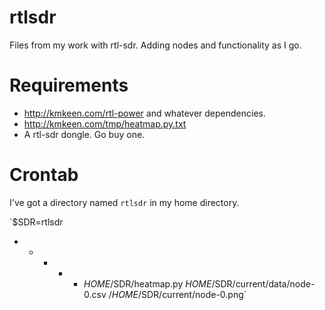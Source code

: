 # rtlsdr

Files from my work with rtl-sdr. Adding nodes and functionality as I go.

# Requirements
* http://kmkeen.com/rtl-power and whatever dependencies.
* http://kmkeen.com/tmp/heatmap.py.txt
* A rtl-sdr dongle. Go buy one. 

# Crontab
I've got a directory named `rtlsdr` in my home directory.

`$SDR=rtlsdr
* * * * * $HOME/$SDR/heatmap.py $HOME/$SDR/current/data/node-0.csv /$HOME/$SDR/current/node-0.png`

